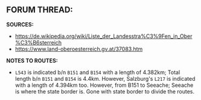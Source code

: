 ﻿**FORUM THREAD:**- **SOURCES:**- https://de.wikipedia.org/wiki/Liste_der_Landesstra%C3%9Fen_in_Ober%C3%B6sterreich- https://www.land-oberoesterreich.gv.at/37083.htm**NOTES TO ROUTES:**- `L543` is indicated b/n `B151` and `B154` with a length of 4.382km; Total length b/n `B151` and `B154` is 4.4km. However, Salzburg's `L217` is indicated with a length of 4.394km too. However, from B151 to Seeache; Seeache is where the state border is. Gone with state border to divide the routes.